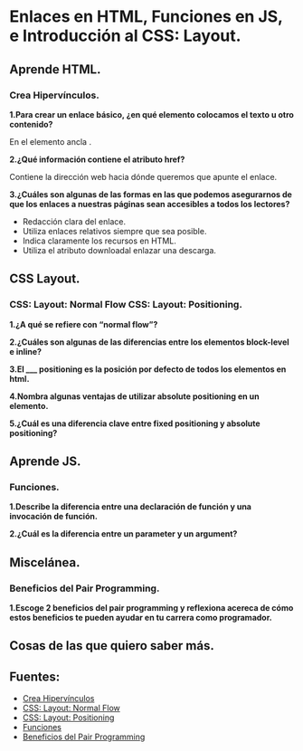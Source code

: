 # Enlaces en HTML, Funciones en JS, e Introducción al CSS: Layout.

## Aprende HTML.

### Crea Hipervínculos.

**1.Para crear un enlace básico, ¿en qué elemento colocamos el texto u otro contenido?**

En el elemento ancla <a>.

**2.¿Qué información contiene el atributo href?**

Contiene la dirección web hacia dónde queremos que apunte el enlace.


**3.¿Cuáles son algunas de las formas en las que podemos asegurarnos de que los enlaces a nuestras páginas sean accesibles a todos los lectores?**

+ Redacción clara del enlace.
+ Utiliza enlaces relativos siempre que sea posible.
+ Indica claramente los recursos en HTML.
+ Utiliza el atributo downloadal enlazar una descarga.


## CSS Layout.

### CSS: Layout: Normal Flow CSS: Layout: Positioning.

**1.¿A qué se refiere con “normal flow”?**


**2.¿Cuáles son algunas de las diferencias entre los elementos block-level e inline?**


**3.El ___ positioning es la posición por defecto de todos los elementos en html.**


**4.Nombra algunas ventajas de utilizar absolute positioning en un elemento.**


**5.¿Cuál es una diferencia clave entre fixed positioning y absolute positioning?**


## Aprende  JS.

### Funciones.

**1.Describe la diferencia entre una declaración de función y una invocación de función.**


**2.¿Cuál es la diferencia entre un parameter y un argument?**


## Miscelánea.

### Beneficios del Pair Programming.

**1.Escoge 2 beneficios del pair programming y reflexiona acereca de cómo estos beneficios te pueden ayudar en tu carrera como programador.**


## Cosas de las que quiero saber más.


## Fuentes:
+ [Crea Hipervínculos](https://developer.mozilla.org/es/docs/Learn/HTML/Introduction_to_HTML/Creating_hyperlinks)
+ [CSS: Layout: Normal Flow](https://developer.mozilla.org/es/docs/Learn/CSS/CSS_layout/Normal_Flow)
+ [CSS: Layout: Positioning](https://developer.mozilla.org/es/docs/Learn/CSS/CSS_layout/Positioning)
+ [Funciones](https://imoralescs.gitbooks.io/javascript/content/funciones.html)
+ [Beneficios del Pair Programming](https://apiumacademy.com/es/beneficios-pair-programming/)
